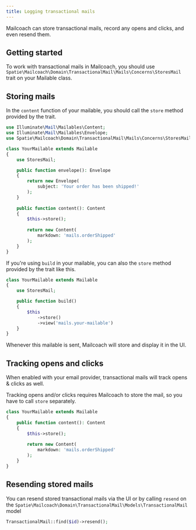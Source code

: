```yaml
---
title: Logging transactional mails
---
```


Mailcoach can store transactional mails, record any opens and clicks, and even resend them.


## Getting started

To work with transactional mails in Mailcoach, you should use
 `Spatie\Mailcoach\Domain\TransactionalMail\Mails\Concerns\StoresMail` trait on your Mailable class.

## Storing mails

In the 
 `content` function of your mailable, you should call the `store` method provided by the trait.

```php
use Illuminate\Mail\Mailables\Content;
use Illuminate\Mail\Mailables\Envelope;
use Spatie\Mailcoach\Domain\TransactionalMail\Mails\Concerns\StoresMail;

class YourMailable extends Mailable
{
    use StoresMail;

    public function envelope(): Envelope
    {
        return new Envelope(
            subject: 'Your order has been shipped!'
        );
    }
    
    public function content(): Content
    {
        $this->store();
    
        return new Content(
            markdown: 'mails.orderShipped'
        );
    }
}
```

If you're using `build` in your mailable, you can also the `store` method provided by the trait like this.


```php
class YourMailable extends Mailable
{
    use StoresMail;

    public function build()
    {
        $this
            ->store()
            ->view('mails.your-mailable')
    }
}
```

Whenever this mailable is sent, Mailcoach will store and display it in the UI.

## Tracking opens and clicks

When enabled with your email provider, transactional mails will track opens & clicks as well.

Tracking opens and/or clicks requires Mailcoach to store the mail, so you have to call `store` separately.

```php
class YourMailable extends Mailable
{
    public function content(): Content
    {
        $this->store();
    
        return new Content(
            markdown: 'mails.orderShipped'
        );
    }
}
```


## Resending stored mails

You can resend stored transactional mails via the UI or by calling `resend` on the `Spatie\Mailcoach\Domain\TransactionalMail\Models\TransactionalMail` model

```php
TransactionalMail::find($id)->resend();
```
